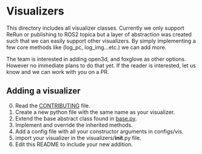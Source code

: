 # Visualizers
This directory includes all visualizer classes.
Currently we only support ReRun or publishing to ROS2 topica but a layer of abstraction was created
such that we can easily support other visualizers. By simply implementing a few
core methods like (log_pc, log_img...etc.) we can add more.

The team is interested in adding open3d, and foxglove as other options.
However no immediate plans to do that yet. If the reader is interested, let us
know and we can work with you on a PR.

## Adding a visualizer
0. Read the [CONTRIBUTING](../../CONTRIBUTING.md) file.
1. Create a new python file with the same name as your visualizer.
2. Extend the base abstract class found in [base.py](base.py).
3. Implement and override the inherited methods.
4. Add a config file with all your constructor arguments in configs/vis. 
5. import your visualizer in the visualizers/__init__.py file.
6. Edit this README to include your new addition.
